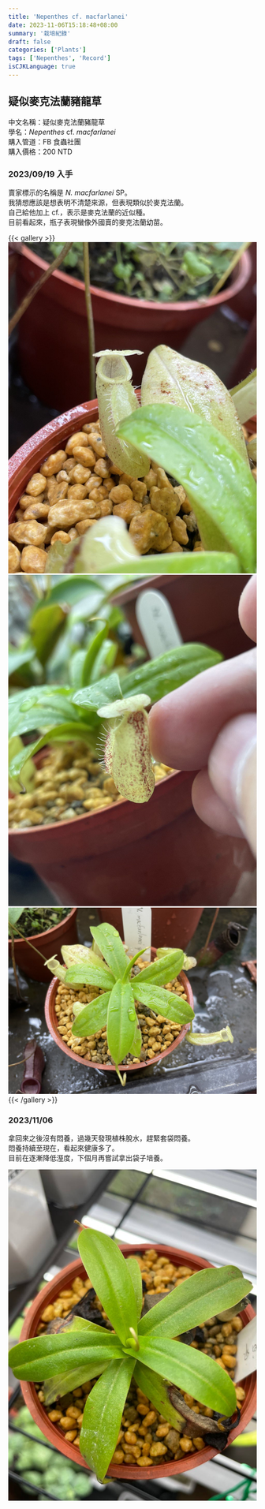 ```yaml
---
title: 'Nepenthes cf. macfarlanei'
date: 2023-11-06T15:18:48+08:00
summary: '栽培紀錄'
draft: false
categories: ['Plants']
tags: ['Nepenthes', 'Record']
isCJKLanguage: true
---
```


## 疑似麥克法蘭豬龍草

中文名稱：疑似麥克法蘭豬龍草  
學名：*Nepenthes* cf. *macfarlanei*  
購入管道：FB 食蟲社團  
購入價格：200 NTD  

### 2023/09/19 入手

賣家標示的名稱是 *N. macfarlanei* SP。  
我猜想應該是想表明不清楚來源，但表現類似於麥克法蘭。  
自己給他加上 cf.，表示是麥克法蘭的近似種。  
目前看起來，瓶子表現蠻像外國賣的麥克法蘭幼苗。  

{{< gallery >}}
<img src="./images/2023-09-19(2).jpg" class="grid-w50">
<img src="./images/2023-09-19(3).jpg" class="grid-w50">
<img src="./images/2023-09-19(1).jpg" class="grid-w100">
{{< /gallery >}}

### 2023/11/06

拿回來之後沒有悶養，過幾天發現植株脫水，趕緊套袋悶養。  
悶養持續至現在，看起來健康多了。  
目前在逐漸降低溼度，下個月再嘗試拿出袋子培養。  

![2023-11-06](./images/2023-11-06.jpg)
